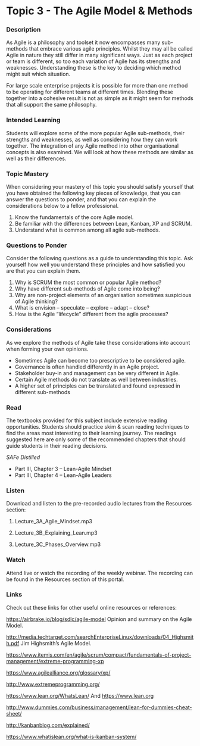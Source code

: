 # Topic 3 - The Agile Model & Methods
### Description
As Agile is a philosophy and toolset it now encompasses many sub-methods that embrace various agile principles. Whilst they may all be called Agile in nature they still differ in many significant ways. Just as each project or team is different, so too each variation of Agile has its strengths and weaknesses. Understanding these is the key to deciding which method might suit which situation.

For large scale enterprise projects it is possible for more than one method to be operating for different teams at different times. Blending these together into a cohesive result is not as simple as it might seem for methods that all support the same philosophy.


### Intended Learning
Students will explore some of the more popular Agile sub-methods, their strengths and weaknesses, as well as considering how they can work together. The integration of any Agile method into other organisational concepts is also examined.  We will look at how these methods are similar as well as their differences.


### Topic Mastery
When considering your mastery of this topic you should satisfy yourself that you have obtained the following key pieces of knowledge, that you can answer the questions to ponder, and that you can explain the considerations below to a fellow professional.

1. Know the fundamentals of the core Agile model.
1. Be familiar with the differences between Lean, Kanban, XP and SCRUM.
1. Understand what is common among all agile sub-methods.


### Questions to Ponder
Consider the following questions as a guide to understanding this topic. Ask yourself how well you understand these principles and how satisfied you are that you can explain them.

1. Why is SCRUM the most common or popular Agile method?
1. Why have different sub-methods of Agile come into being?
1. Why are non-project elements of an organisation sometimes suspicious of Agile thinking?
1. What is envision – speculate – explore – adapt – close?
1. How is the Agile “lifecycle” different from the agile processes?


### Considerations
As we explore the methods of Agile take these considerations into account when forming your own opinions.

* Sometimes Agile can become too prescriptive to be considered agile.
* Governance is often handled differently in an Agile project.
* Stakeholder buy-in and management can be very different in Agile.
* Certain Agile methods do not translate as well between industries.
* A higher set of principles can be translated and found expressed in different sub-methods


### Read
The textbooks provided for this subject include extensive reading opportunities. Students should practice skim & scan reading techniques to find the areas most interesting to their learning journey. The readings suggested here are only some of the recommended chapters that should guide students in their reading decisions.

*SAFe Distilled*
* Part III, Chapter 3 – Lean-Agile Mindset
* Part III, Chapter 4 – Lean-Agile Leaders



### Listen
Download and listen to the pre-recorded audio lectures from the Resources section:

1. Lecture_3A_Agile_Mindset.mp3

1. Lecture_3B_Explaining_Lean.mp3

1. Lecture_3C_Phases_Overview.mp3


### Watch
Attend live or watch the recording of the weekly webinar. The recording can be found in the Resources section of this portal.


### Links
Check out these links for other useful online resources or references:

https://airbrake.io/blog/sdlc/agile-model Opinion and summary on the Agile Model.

http://media.techtarget.com/searchEnterpriseLinux/downloads/04_Highsmith.pdf Jim Highsmith’s Agile Model.

https://www.itemis.com/en/agile/scrum/compact/fundamentals-of-project-management/extreme-programming-xp

https://www.agilealliance.org/glossary/xp/

http://www.extremeprogramming.org/

https://www.lean.org/WhatsLean/ And https://www.lean.org

http://www.dummies.com/business/management/lean-for-dummies-cheat-sheet/

http://kanbanblog.com/explained/

https://www.whatislean.org/what-is-kanban-system/
